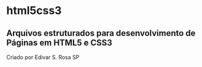 # html5css3
Arquivos estruturados para desenvolvimento de Páginas em HTML5 e CSS3
---
Criado por Edivar S. Rosa
SP